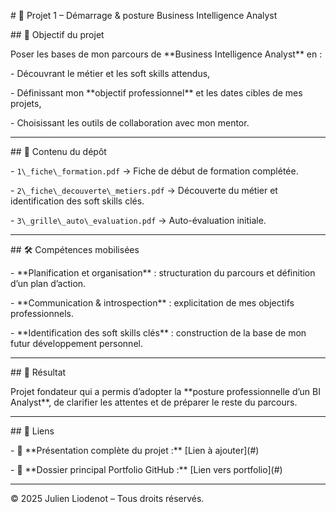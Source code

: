 \# 🏁 Projet 1 – Démarrage \& posture Business Intelligence Analyst



\## 🎯 Objectif du projet

Poser les bases de mon parcours de \*\*Business Intelligence Analyst\*\* en :

\- Découvrant le métier et les soft skills attendus,

\- Définissant mon \*\*objectif professionnel\*\* et les dates cibles de mes projets,

\- Choisissant les outils de collaboration avec mon mentor.



---



\## 📂 Contenu du dépôt

\- `1\_fiche\_formation.pdf` → Fiche de début de formation complétée.

\- `2\_fiche\_decouverte\_metiers.pdf` → Découverte du métier et identification des soft skills clés.

\- `3\_grille\_auto\_evaluation.pdf` → Auto-évaluation initiale.



---



\## 🛠️ Compétences mobilisées

\- \*\*Planification et organisation\*\* : structuration du parcours et définition d’un plan d’action.

\- \*\*Communication \& introspection\*\* : explicitation de mes objectifs professionnels.

\- \*\*Identification des soft skills clés\*\* : construction de la base de mon futur développement personnel.



---



\## 🚀 Résultat

Projet fondateur qui a permis d’adopter la \*\*posture professionnelle d’un BI Analyst\*\*, de clarifier les attentes et de préparer le reste du parcours.



---



\## 🔗 Liens

\- 🔗 \*\*Présentation complète du projet :\*\* \[Lien à ajouter](#)

\- 🔗 \*\*Dossier principal Portfolio GitHub :\*\* \[Lien vers portfolio](#)



---

© 2025 Julien Liodenot – Tous droits réservés.


